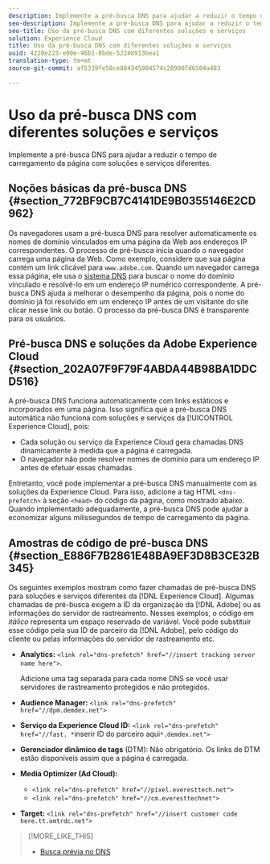 ```yaml
---
description: Implemente a pré-busca DNS para ajudar a reduzir o tempo de carregamento da página com soluções e serviços diferentes.
seo-description: Implemente a pré-busca DNS para ajudar a reduzir o tempo de carregamento da página com soluções e serviços diferentes.
seo-title: Uso da pré-busca DNS com diferentes soluções e serviços
solution: Experience Cloud
title: Uso da pré-busca DNS com diferentes soluções e serviços
uuid: 4220e223-e00e-46b1-8bde-52248913bea1
translation-type: tm+mt
source-git-commit: af5339fe58ce884345804574c209907d6504a483

---
```



# Uso da pré-busca DNS com diferentes soluções e serviços

Implemente a pré-busca DNS para ajudar a reduzir o tempo de carregamento da página com soluções e serviços diferentes.

## Noções básicas da pré-busca DNS {#section_772BF9CB7C4141DE9B0355146E2CD962}

Os navegadores usam a pré-busca DNS para resolver automaticamente os nomes de domínio vinculados em uma página da Web aos endereços IP correspondentes. O processo de pré-busca inicia quando o navegador carrega uma página da Web. Como exemplo, considere que sua página contém um link clicável para `www.adobe.com`. Quando um navegador carrega essa página, ele usa o [sistema DNS](https://www.networksolutions.com/support/what-is-a-domain-name-server-dns-and-how-does-it-work/) para buscar o nome do domínio vinculado e resolvê-lo em um endereço IP numérico correspondente. A pré-busca DNS ajuda a melhorar o desempenho da página, pois o nome do domínio já foi resolvido em um endereço IP antes de um visitante do site clicar nesse link ou botão. O processo da pré-busca DNS é transparente para os usuários.

## Pré-busca DNS e soluções da Adobe Experience Cloud {#section_202A07F9F79F4ABDA44B98BA1DDCD516}

A pré-busca DNS funciona automaticamente com links estáticos e incorporados em uma página. Isso significa que a pré-busca DNS automática não funciona com soluções e serviços da [!UICONTROL Experience Cloud], pois:

* Cada solução ou serviço da Experience Cloud gera chamadas DNS dinamicamente à medida que a página é carregada.
* O navegador não pode resolver nomes de domínio para um endereço IP antes de efetuar essas chamadas.

Entretanto, você pode implementar a pré-busca DNS manualmente com as soluções da Experience Cloud. Para isso, adicione a tag HTML `<dns-prefetch>` à seção `<head>` do código da página, como mostrado abaixo. Quando implementado adequadamente, a pré-busca DNS pode ajudar a economizar alguns milissegundos de tempo de carregamento da página.

## Amostras de código de pré-busca DNS {#section_E886F7B2861E48BA9EF3D8B3CE32B345}

Os seguintes exemplos mostram como fazer chamadas de pré-busca DNS para soluções e serviços diferentes da [!DNL Experience Cloud]. Algumas chamadas de pré-busca exigem a ID da organização da [!DNL Adobe] ou as informações do servidor de rastreamento. Nesses exemplos, o código em *itálico* representa um espaço reservado de variável. Você pode substituir esse código pela sua ID de parceiro da [!DNL Adobe], pelo código do cliente ou pelas informações do servidor de rastreamento etc.

* **Analytics:** `<link rel="dns-prefetch" href="//insert tracking server name here">`.

   Adicione uma tag separada para cada nome DNS se você usar servidores de rastreamento protegidos e não protegidos.

* **Audience Manager:** `<link rel="dns-prefetch" href="//dpm.demdex.net">`

* **Serviço da Experience Cloud ID:** `<link rel="dns-prefetch" href="//fast. *`inserir ID do parceiro aqui`*.demdex.net">`

* **Gerenciador dinâmico de tags** (DTM): Não obrigatório. Os links de DTM estão disponíveis assim que a página é carregada.

* **Media Optimizer (Ad Cloud):**

   * `<link rel="dns-prefetch" href="//pixel.everesttech.net">`
   * `<link rel="dns-prefetch" href="//cm.everesttechnet">`


* **Target:** `<link rel="dns-prefetch" href="//insert customer code here.tt.omtrdc.net">`

>[!MORE_LIKE_THIS]
>
>* [Busca prévia no DNS](https://www.chromium.org/developers/design-documents/dns-prefetching)

